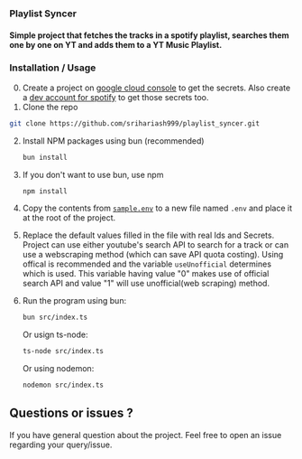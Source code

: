 ### Playlist Syncer

#### Simple project that fetches the tracks in a spotify playlist, searches them one by one on YT and adds them to a YT Music Playlist.

### Installation / Usage

0. Create a project on [google cloud console](https://console.cloud.google.com/welcome) to get the secrets. Also create a [dev account for spotify](https://developer.spotify.com/) to get those secrets too.
1. Clone the repo

```sh
git clone https://github.com/srihariash999/playlist_syncer.git
```

2. Install NPM packages using bun (recommended)
   ```sh
   bun install
   ```
3. If you don't want to use bun, use npm
   ```sh
   npm install
   ```
4. Copy the contents from [`sample.env`](https://github.com/srihariash999/playlist_syncer/blob/main/config/sample.env) to a new file named `.env` and place it at the root of the project.
5. Replace the default values filled in the file with real Ids and Secrets. Project can use either youtube's search API to search for a track or can use a webscraping method (which can save API quota costing). Using offical is recommended and the variable `useUnofficial` determines which is used. This variable having value "0" makes use of official search API and value "1" will use unofficial(web scraping) method.
6. Run the program using bun:

   ```sh
   bun src/index.ts
   ```

   Or usign ts-node:

   ```sh
   ts-node src/index.ts
   ```

   Or using nodemon:

   ```sh
   nodemon src/index.ts
   ```

## Questions or issues ?

If you have general question about the project. Feel free to open an issue regarding your query/issue.
